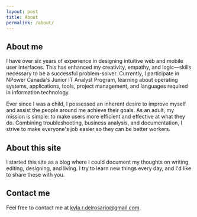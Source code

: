 ```yaml
---
layout: post
title: About
permalink: /about/
---
```


## About me

I have over six years of experience in designing intuitive web and mobile user interfaces. This has enhanced my creativity, empathy, and logic—skills necessary to be a successful problem-solver. Currently, I participate in NPower Canada's Junior IT Analyst Program, learning about operating systems, applications, tools, project management, and languages required in information technology.

Ever since I was a child, I possessed an inherent desire to improve myself and assist the people around me achieve their goals. As an adult, my mission is simple: to make users more efficient and effective at what they do. Combining troubleshooting, business analysis, and documentation, I strive to make everyone's job easier so they can be better workers.  

## About this site

I started this site as a blog where I could document my thoughts on writing, editing, designing, and living. I try to learn new things every day, and I'd like to share these with you.

## Contact me

Feel free to contact me at <kyla.r.delrosario@gmail.com>.
